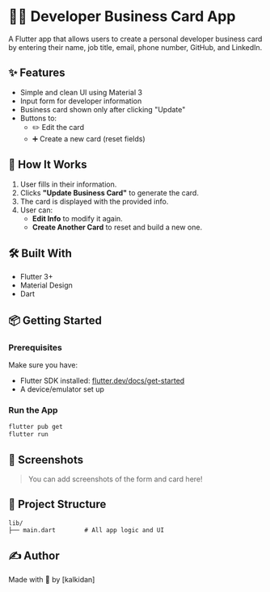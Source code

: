 
# 👨‍💻 Developer Business Card App

A Flutter app that allows users to create a personal developer business card by entering their name, job title, email, phone number, GitHub, and LinkedIn.

## ✨ Features

- Simple and clean UI using Material 3
- Input form for developer information
- Business card shown only after clicking "Update"
- Buttons to:
  - ✏️ Edit the card
  - ➕ Create a new card (reset fields)

## 🧪 How It Works

1. User fills in their information.
2. Clicks **"Update Business Card"** to generate the card.
3. The card is displayed with the provided info.
4. User can:
   - **Edit Info** to modify it again.
   - **Create Another Card** to reset and build a new one.

## 🛠 Built With

- Flutter 3+
- Material Design
- Dart

## 📦 Getting Started

### Prerequisites

Make sure you have:
- Flutter SDK installed: [flutter.dev/docs/get-started](https://flutter.dev/docs/get-started)
- A device/emulator set up

### Run the App

```bash
flutter pub get
flutter run
````

## 📸 Screenshots

> You can add screenshots of the form and card here!

## 📂 Project Structure

```
lib/
├── main.dart        # All app logic and UI
```

## ✍️ Author

Made with 💜 by \[kalkidan]


